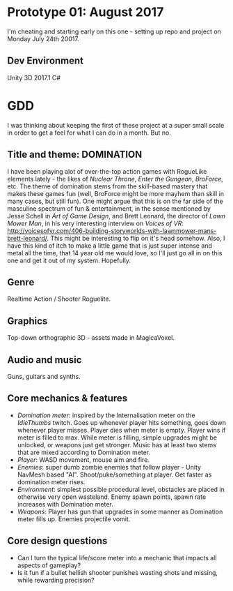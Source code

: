 # Prototype 01: August 2017 #

I'm cheating and starting early on this one - setting up repo and project on Monday July 24th 20017.

## Dev Environment ##
Unity 3D 2017.1
C#

# GDD #
I was thinking about keeping the first of these project at a super small scale in order to get a feel for what I can do in a month. But no.

## Title and theme: DOMINATION ##
I have been playing alot of over-the-top action games with RogueLike elements lately - the likes of *Nuclear Throne*, *Enter the Gungeon*, *BroForce*, etc.
The theme of domination stems from the skill-based mastery that makes these games fun (well, BroForce might be more mayhem than skill in many cases, but still fun). One might argue that this is on the far side of the masculine spectrum of fun & entertainment, in the sense mentioned by Jesse Schell in *Art of Game Design*, and Brett Leonard, the director of *Lawn Mower Man*, in his very interesting interview on *Voices of VR*: http://voicesofvr.com/406-building-storyworlds-with-lawnmower-mans-brett-leonard/. This might be interesting to flip on it's head somehow.
Also, I have this kind of itch to make a little game that is just super intense and metal all the time, that 14 year old me would love, so I'll just go all in on this one and get it out of my system. Hopefully.

## Genre ##
Realtime Action / Shooter Roguelite.

## Graphics ##
Top-down orthographic 3D - assets made in MagicaVoxel.

## Audio and music ##
Guns, guitars and synths.

## Core mechanics & features ##
- *Domination meter*: inspired by the Internalisation meter on the *IdleThumbs* twitch. Goes up whenever player hits something, goes down whenever player misses.
Player dies when meter is empty. Player wins if meter is filled to max. While meter is filling, simple upgrades might be unlocked, or weapons just get stronger. Music has at least two stems that are mixed according to Domination meter.
- *Player*: WASD movement, mouse aim and fire. 
- *Enemies*: super dumb zombie enemies that follow player - Unity NavMesh based "AI". Shoot/puke/something at player. Get faster as domination meter rises.
- *Environment*: simplest possible procedural level, obstacles are placed in otherwise very open wasteland. Enemy spawn points, spawn rate increases with Domination meter.
- *Weapons*: Player has gun that upgrades in some manner as Domination meter fills up. Enemies projectile vomit.

## Core design questions ##
- Can I turn the typical life/score meter into a mechanic that impacts all aspects of gameplay?
- Is it fun if a bullet hellish shooter punishes wasting shots and missing, while rewarding precision?


 

